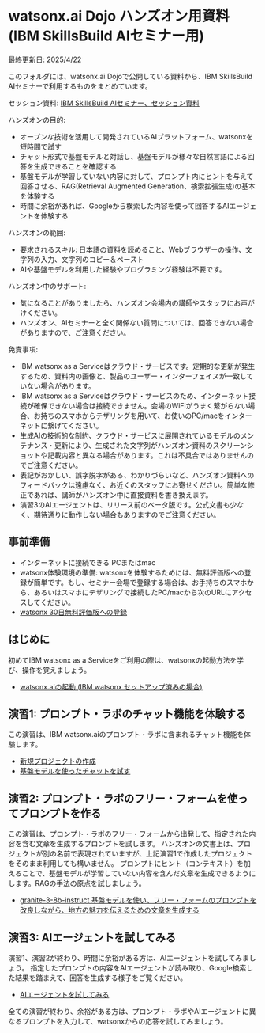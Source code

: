 # watsonx.ai Dojo ハンズオン用資料 (IBM SkillsBuild AIセミナー用) 
最終更新日: 2025/4/22

このフォルダには、watsonx.ai Dojoで公開している資料から、IBM SkillsBuild AIセミナーで利用するものをまとめています。

セッション資料: [IBM SkillsBuild AIセミナー、セッション資料](https://speakerdeck.com/oniak3ibm/ibm-skillsbuild-ai-seminar-handson-intro)

ハンズオンの目的:
* オープンな技術を活用して開発されているAIプラットフォーム、watsonxを短時間で試す
* チャット形式で基盤モデルと対話し、基盤モデルが様々な自然言語による回答を生成できることを確認する
* 基盤モデルが学習していない内容に対して、プロンプト内にヒントを与えて回答させる、RAG(Retrieval Augmented Generation、検索拡張生成)の基本を体験する
* 時間に余裕があれば、Googleから検索した内容を使って回答するAIエージェントを体験する

ハンズオンの範囲:
* 要求されるスキル: 日本語の資料を読めること、Webブラウザーの操作、文字列の入力、文字列のコピー＆ペースト
* AIや基盤モデルを利用した経験やプログラミング経験は不要です。

ハンズオン中のサポート:
* 気になることがありましたら、ハンズオン会場内の講師やスタッフにお声がけください。
* ハンズオン、AIセミナーと全く関係ない質問については、回答できない場合がありますので、ご注意ください。

免責事項: 
* IBM watsonx as a Serviceはクラウド・サービスです。定期的な更新が発生するため、資料内の画像と、製品のユーザー・インターフェイスが一致していない場合があります。
* IBM watsonx as a Serviceはクラウド・サービスのため、インターネット接続が確保できない場合は接続できません。会場のWiFiがうまく繋がらない場合、お持ちのスマホからテザリングを用いて、お使いのPC/macをインターネットに繋げてください。
* 生成AIの技術的な制約、クラウド・サービスに展開されているモデルのメンテナンス・更新により、生成された文字列がハンズオン資料のスクリーンショットや記載内容と異なる場合があります。これは不具合ではありませんのでご注意ください。
* 表記がおかしい、誤字脱字がある、わかりづらいなど、ハンズオン資料へのフィードバックは遠慮なく、お近くのスタッフにお寄せください。簡単な修正であれば、講師がハンズオン中に直接資料を書き換えます。
* 演習3のAIエージェントは、リリース前のベータ版です。公式文書も少なく、期待通りに動作しない場合もありますのでご注意ください。

## 事前準備
* インターネットに接続できる PCまたはmac
* watsonx体験環境の準備: watsonxを体験するためには、無料評価版への登録が簡単です。もし、セミナー会場で登録する場合は、お手持ちのスマホから、あるいはスマホにテザリングで接続したPC/macから次のURLにアクセスしてください。
* [watsonx 30日無料評価版への登録](https://jp-tok.dataplatform.cloud.ibm.com/registration/stepone?context=wx&preselect_region=true)

## はじめに
初めてIBM watsonx as a Serviceをご利用の際は、watsonxの起動方法を学び、操作を覚えましょう。
* [watsonx.aiの起動 (IBM watsonx セットアップ済みの場合)](https://github.com/IBM/japan-technology/blob/main/watsonx.ai/dojo/start/readme2.md "Launch watsonx directly")

## 演習1: プロンプト・ラボのチャット機能を体験する
この演習は、IBM watsonx.aiのプロンプト・ラボに含まれるチャット機能を体験します。
* [新規プロジェクトの作成](https://github.com/IBM/japan-technology/blob/main/watsonx.ai/dojo/create-new-project/readme.md "Create New Project")
* [基盤モデルを使ったチャットを試す](https://github.com/IBM/japan-technology/blob/main/watsonx.ai/dojo/02/01-chat-with-llm/readme.md "Chat with LLM")

## 演習2: プロンプト・ラボのフリー・フォームを使ってプロンプトを作る
この演習は、プロンプト・ラボのフリー・フォームから出発して、指定された内容を含む文章を生成するプロンプトを試します。
ハンズオンの文書上は、プロジェクトが別の名前で表現されていますが、上記演習1で作成したプロジェクトをそのまま利用しても構いません。
プロンプトにヒント（コンテキスト）を加えることで、基盤モデルが学習していない内容を含んだ文章を生成できるようにします。RAGの手法の原点を試しましょう。
* [granite-3-8b-instruct 基盤モデルを使い、フリー・フォームのプロンプトを改良しながら、地方の魅力を伝えるための文章を生成する](https://github.com/IBM/japan-technology/blob/main/watsonx.ai/dojo/03/01-simple-prompt/readme.md "Prompt Lab - freeform")

## 演習3: AIエージェントを試してみる
演習1、演習2が終わり、時間に余裕がある方は、AIエージェントを試してみましょう。
指定したプロンプトの内容をAIエージェントが読み取り、Google検索した結果を踏まえて、回答を生成する様子をご覧ください。
* [AIエージェントを試してみる](https://github.com/IBM/japan-technology/blob/main/watsonx.ai/dojo/07/readme.md)

全ての演習が終わり、余裕がある方は、プロンプト・ラボやAIエージェントに異なるプロンプトを入力して、watsonxからの応答を試してみましょう。

